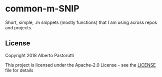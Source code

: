 # common-m-SNIP
Short, simple, .m snippets (mostly functions) that I am using across repos and projects.

## License
Copyright 2018 Alberto Pastorutti

This project is licensed under the Apache-2.0 License - see the [LICENSE](LICENSE) file for details
